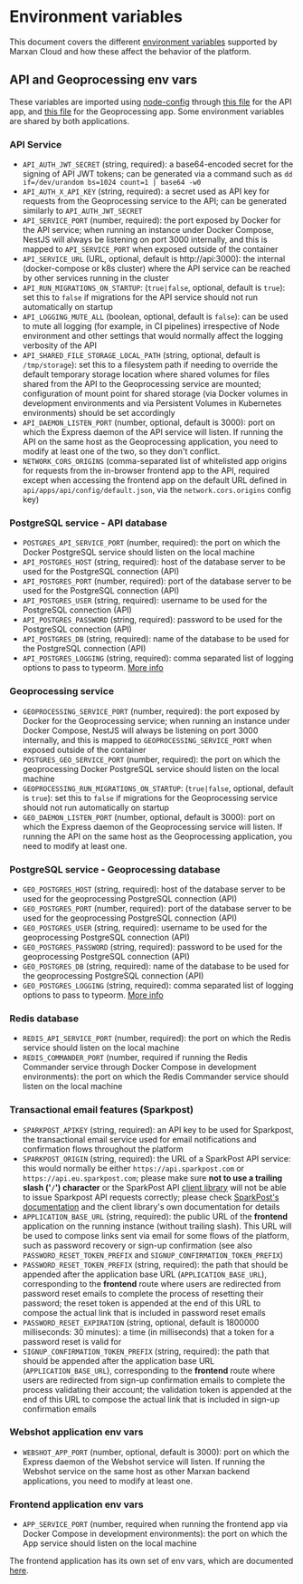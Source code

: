 # Environment variables

This document covers the different [environment
variables](https://en.wikipedia.org/wiki/Environment_variable) supported by
Marxan Cloud and how these affect the behavior of the platform. 


## API and Geoprocessing env vars

These variables
are imported using [node-config](https://www.npmjs.com/package/config) through
[this file](https://github.com/Vizzuality/marxan-cloud/blob/4bcad14eee470e5e403a3949ed25942a229cd2f1/api/apps/api/config/custom-environment-variables.json)
for the API app, and
[this file](https://github.com/Vizzuality/marxan-cloud/blob/4bcad14eee470e5e403a3949ed25942a229cd2f1/api/apps/geoprocessing/config/custom-environment-variables.json)
for the Geoprocessing app. Some environment variables are shared by both
applications.

### API Service

* `API_AUTH_JWT_SECRET` (string, required): a base64-encoded secret for the
  signing of API JWT tokens; can be generated via a command such as `dd
  if=/dev/urandom bs=1024 count=1 | base64 -w0`
* `API_AUTH_X_API_KEY` (string, required): a secret used as API key for
  requests from the Geoprocessing service to the API; can be generated
  similarly to `API_AUTH_JWT_SECRET`
* `API_SERVICE_PORT` (number, required): the port exposed by Docker for the
  API service; when running an instance under Docker Compose, NestJS will
  always be listening on port 3000 internally, and this is mapped to
  `API_SERVICE_PORT` when exposed outside of the container
* `API_SERVICE_URL` (URL, optional, default is http://api:3000): the internal
  (docker-compose or k8s cluster) where the API service can be reached by
  other services running in the cluster
* `API_RUN_MIGRATIONS_ON_STARTUP`: (`true|false`, optional, default is
  `true`): set this to `false` if migrations for the API service should not
  run automatically on startup
* `API_LOGGING_MUTE_ALL` (boolean, optional, default is `false`): can be used
  to mute all logging (for example, in CI pipelines) irrespective of Node
  environment and other settings that would normally affect the logging
  verbosity of the API
* `API_SHARED_FILE_STORAGE_LOCAL_PATH` (string, optional, default is
  `/tmp/storage`): set this to a filesystem path if needing to override the
  default temporary storage location where shared volumes for files shared
  from the API to the Geoprocessing service are mounted; configuration of
  mount point for shared storage (via Docker volumes in development
  environments and via Persistent Volumes in Kubernetes environments) should
  be set accordingly
* `API_DAEMON_LISTEN_PORT` (number, optional, default is 3000): port on which
  the Express daemon of the API service will listen. If running the API on the 
  same host as the Geoprocessing application, you need to modify at least one 
  of the two, so they don't conflict.
* `NETWORK_CORS_ORIGINS` (comma-separated list of whitelisted app origins for
  requests from the in-browser frontend app to the API, required except when
  accessing the frontend app on the default URL defined in
  `api/apps/api/config/default.json`, via the `network.cors.origins` config key)

### PostgreSQL service - API database

* `POSTGRES_API_SERVICE_PORT` (number, required): the port on which the
  Docker PostgreSQL service should listen on the local machine
* `API_POSTGRES_HOST` (string, required): host of the database server to be used
  for the PostgreSQL connection (API)
* `API_POSTGRES_PORT` (number, required): port of the database server to be used
  for the PostgreSQL connection (API)
* `API_POSTGRES_USER` (string, required): username to be used for the PostgreSQL
  connection (API)
* `API_POSTGRES_PASSWORD` (string, required): password to be used for the
  PostgreSQL connection (API)
* `API_POSTGRES_DB` (string, required): name of the database to be used for the
  PostgreSQL connection (API)
* `API_POSTGRES_LOGGING` (string, required): comma separated list of logging
  options to pass to typeorm. [More
  info](https://typeorm.io/#/logging/logging-options)

### Geoprocessing service

* `GEOPROCESSING_SERVICE_PORT` (number, required): the port exposed by Docker
  for the Geoprocessing service; when running an instance under Docker
  Compose, NestJS will always be listening on port 3000 internally, and this
  is mapped to `GEOPROCESSING_SERVICE_PORT` when exposed outside of the
  container
* `POSTGRES_GEO_SERVICE_PORT` (number, required): the port on which the
  geoprocessing Docker PostgreSQL service should listen on the local machine
* `GEOPROCESSING_RUN_MIGRATIONS_ON_STARTUP`: (`true|false`, optional, default
  is `true`): set this to `false` if migrations for the Geoprocessing service
  should not run automatically on startup
* `GEO_DAEMON_LISTEN_PORT` (number, optional, default is 3000): port
  on which the Express daemon of the Geoprocessing service will listen.
  If running the API on the same host as the Geoprocessing application, you 
  need to modify at least one.

### PostgreSQL service - Geoprocessing database

* `GEO_POSTGRES_HOST` (string, required): host of the database server to be used
  for the geoprocessing PostgreSQL connection (API)
* `GEO_POSTGRES_PORT` (number, required): port of the database server to be used
  for the geoprocessing PostgreSQL connection (API)
* `GEO_POSTGRES_USER` (string, required): username to be used for the
  geoprocessing PostgreSQL connection (API)
* `GEO_POSTGRES_PASSWORD` (string, required): password to be used for the
  geoprocessing PostgreSQL connection (API)
* `GEO_POSTGRES_DB` (string, required): name of the database to be used for the
  geoprocessing PostgreSQL connection (API)
* `GEO_POSTGRES_LOGGING` (string, required): comma separated list of logging
  options to pass to typeorm. [More
  info](https://typeorm.io/#/logging/logging-options)

### Redis database

* `REDIS_API_SERVICE_PORT` (number, required): the port on which the
  Redis service should listen on the local machine
* `REDIS_COMMANDER_PORT` (number, required if running the Redis Commander
  service through Docker Compose in development environments): the port on which
  the Redis Commander service should listen on the local machine

### Transactional email features (Sparkpost)

* `SPARKPOST_APIKEY` (string, required): an API key to be used for Sparkpost,
  the transactional email service used for email notifications and
  confirmation flows throughout the platform
* `SPARKPOST_ORIGIN` (string, required): the URL of a SparkPost API service:
  this would normally be either `https://api.sparkpost.com` or
  `https://api.eu.sparkpost.com`; please make sure **not to use a
  trailing slash ('`/`') character** or the SparkPost API [client
  library](https://github.com/SparkPost/node-sparkpost) will not be able to
  issue Sparkpost API requests correctly; please check [SparkPost's
  documentation](https://developers.sparkpost.com/api/#header-sparkpost-eu)
  and the client library's own documentation for details
* `APPLICATION_BASE_URL` (string, required): the public URL of the
  **frontend** application on the running instance (without trailing slash).
  This URL will be used to compose links sent via email for some flows of the
  platform, such as password recovery or sign-up confirmation (see also
  `PASSWORD_RESET_TOKEN_PREFIX` and `SIGNUP_CONFIRMATION_TOKEN_PREFIX`)
* `PASSWORD_RESET_TOKEN_PREFIX` (string, required): the path that should be
  appended after the application base URL (`APPLICATION_BASE_URL`),
  corresponding to the **frontend** route where users are redirected from
  password reset emails to complete the process of resetting their
  password; the reset token is appended at the end of this URL to compose
  the actual link that is included in password reset emails
* `PASSWORD_RESET_EXPIRATION` (string, optional, default is 1800000
  milliseconds: 30 minutes): a time (in milliseconds) that a token for a
  password reset is valid for
* `SIGNUP_CONFIRMATION_TOKEN_PREFIX` (string, required): the path that should
  be appended after the application base URL (`APPLICATION_BASE_URL`),
  corresponding to the **frontend** route where users are redirected from
  sign-up confirmation emails to complete the process validating their
  account; the validation token is appended at the end of this URL to compose
  the actual link that is included in sign-up confirmation emails

### Webshot application env vars

* `WEBSHOT_APP_PORT` (number, optional, default is 3000): port on
  which the Express daemon of the Webshot service will listen. If running the
  Webshot service on the same host as other Marxan backend applications, you
  need to modify at least one.

### Frontend application env vars

* `APP_SERVICE_PORT` (number, required when running the frontend app via Docker
  Compose in development environments): the port on which the App service should
  listen on the local machine

The frontend application has its own set of env vars, which are documented
[here](/app/README.md#env-variables).
